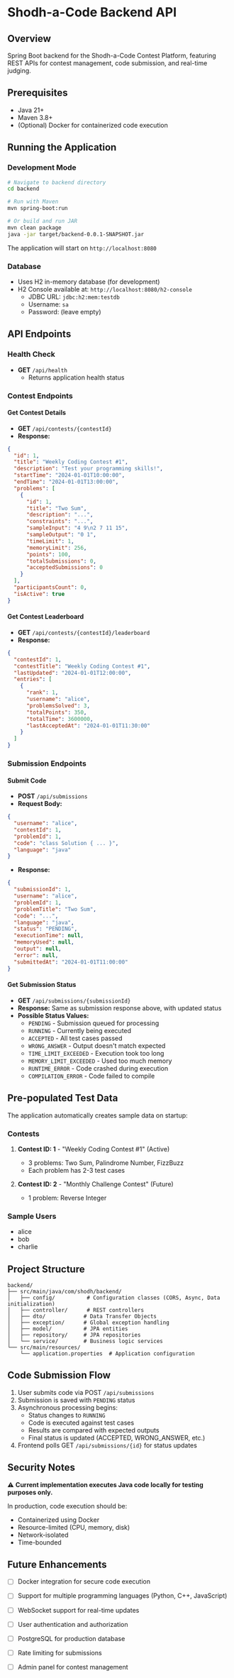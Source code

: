 # Shodh-a-Code Backend API

## Overview

Spring Boot backend for the Shodh-a-Code Contest Platform, featuring REST APIs for contest management, code submission, and real-time judging.

## Prerequisites

- Java 21+
- Maven 3.8+
- (Optional) Docker for containerized code execution

## Running the Application

### Development Mode

```bash
# Navigate to backend directory
cd backend

# Run with Maven
mvn spring-boot:run

# Or build and run JAR
mvn clean package
java -jar target/backend-0.0.1-SNAPSHOT.jar
```

The application will start on `http://localhost:8080`

### Database

- Uses H2 in-memory database (for development)
- H2 Console available at: `http://localhost:8080/h2-console`
  - JDBC URL: `jdbc:h2:mem:testdb`
  - Username: `sa`
  - Password: (leave empty)

## API Endpoints

### Health Check

- **GET** `/api/health`
  - Returns application health status

### Contest Endpoints

#### Get Contest Details

- **GET** `/api/contests/{contestId}`
- **Response:**

```json
{
  "id": 1,
  "title": "Weekly Coding Contest #1",
  "description": "Test your programming skills!",
  "startTime": "2024-01-01T10:00:00",
  "endTime": "2024-01-01T13:00:00",
  "problems": [
    {
      "id": 1,
      "title": "Two Sum",
      "description": "...",
      "constraints": "...",
      "sampleInput": "4 9\n2 7 11 15",
      "sampleOutput": "0 1",
      "timeLimit": 1,
      "memoryLimit": 256,
      "points": 100,
      "totalSubmissions": 0,
      "acceptedSubmissions": 0
    }
  ],
  "participantsCount": 0,
  "isActive": true
}
```

#### Get Contest Leaderboard

- **GET** `/api/contests/{contestId}/leaderboard`
- **Response:**

```json
{
  "contestId": 1,
  "contestTitle": "Weekly Coding Contest #1",
  "lastUpdated": "2024-01-01T12:00:00",
  "entries": [
    {
      "rank": 1,
      "username": "alice",
      "problemsSolved": 3,
      "totalPoints": 350,
      "totalTime": 3600000,
      "lastAcceptedAt": "2024-01-01T11:30:00"
    }
  ]
}
```

### Submission Endpoints

#### Submit Code

- **POST** `/api/submissions`
- **Request Body:**

```json
{
  "username": "alice",
  "contestId": 1,
  "problemId": 1,
  "code": "class Solution { ... }",
  "language": "java"
}
```

- **Response:**

```json
{
  "submissionId": 1,
  "username": "alice",
  "problemId": 1,
  "problemTitle": "Two Sum",
  "code": "...",
  "language": "java",
  "status": "PENDING",
  "executionTime": null,
  "memoryUsed": null,
  "output": null,
  "error": null,
  "submittedAt": "2024-01-01T11:00:00"
}
```

#### Get Submission Status

- **GET** `/api/submissions/{submissionId}`
- **Response:** Same as submission response above, with updated status
- **Possible Status Values:**
  - `PENDING` - Submission queued for processing
  - `RUNNING` - Currently being executed
  - `ACCEPTED` - All test cases passed
  - `WRONG_ANSWER` - Output doesn't match expected
  - `TIME_LIMIT_EXCEEDED` - Execution took too long
  - `MEMORY_LIMIT_EXCEEDED` - Used too much memory
  - `RUNTIME_ERROR` - Code crashed during execution
  - `COMPILATION_ERROR` - Code failed to compile

## Pre-populated Test Data

The application automatically creates sample data on startup:

### Contests

1. **Contest ID: 1** - "Weekly Coding Contest #1" (Active)

   - 3 problems: Two Sum, Palindrome Number, FizzBuzz
   - Each problem has 2-3 test cases

2. **Contest ID: 2** - "Monthly Challenge Contest" (Future)
   - 1 problem: Reverse Integer

### Sample Users

- alice
- bob
- charlie

## Project Structure

```
backend/
├── src/main/java/com/shodh/backend/
│   ├── config/          # Configuration classes (CORS, Async, Data initialization)
│   ├── controller/      # REST controllers
│   ├── dto/            # Data Transfer Objects
│   ├── exception/      # Global exception handling
│   ├── model/          # JPA entities
│   ├── repository/     # JPA repositories
│   └── service/        # Business logic services
└── src/main/resources/
    └── application.properties  # Application configuration
```

## Code Submission Flow

1. User submits code via POST `/api/submissions`
2. Submission is saved with `PENDING` status
3. Asynchronous processing begins:
   - Status changes to `RUNNING`
   - Code is executed against test cases
   - Results are compared with expected outputs
   - Final status is updated (ACCEPTED, WRONG_ANSWER, etc.)
4. Frontend polls GET `/api/submissions/{id}` for status updates

## Security Notes

⚠️ **Current implementation executes Java code locally for testing purposes only.**

In production, code execution should be:

- Containerized using Docker
- Resource-limited (CPU, memory, disk)
- Network-isolated
- Time-bounded

## Future Enhancements

- [ ] Docker integration for secure code execution
- [ ] Support for multiple programming languages (Python, C++, JavaScript)
- [ ] WebSocket support for real-time updates
- [ ] User authentication and authorization
- [ ] PostgreSQL for production database
- [ ] Rate limiting for submissions
- [ ] Admin panel for contest management

